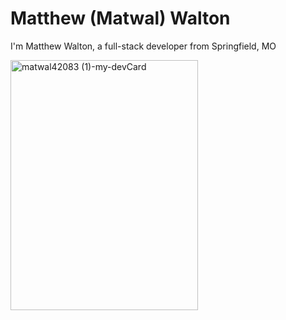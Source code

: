    <div>
     <h1>Matthew (Matwal) Walton</h1>
     <p>I'm Matthew Walton, a full-stack developer from Springfield, MO</p>
   </div>
     <img src="https://github.com/user-attachments/assets/47f74bb3-87c7-4a04-8a7a-7da0017c464f" alt="matwal42083 (1)-my-devCard" width="300" height="400">

